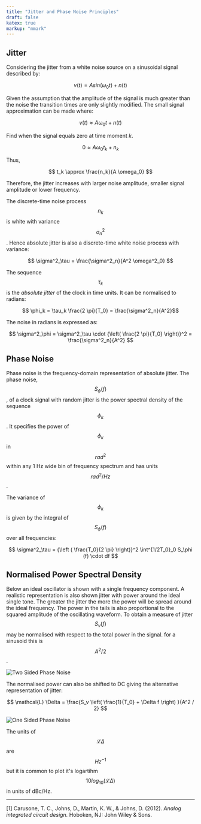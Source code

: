 ```yaml
---
title: "Jitter and Phase Noise Principles"
draft: false
katex: true
markup: "mmark"
---
```


## Jitter

Considering the jitter from a white noise source on a sinusoidal signal described by:

$$ v(t) = A sin( \omega_0 t) + n(t) $$

Given the assumption that the amplitude of the signal is much greater than the noise the transition times are only slightly modified. The small signal approximation can be made where:

$$ v(t) \approx A \omega_0 t + n(t) $$

Find when the signal equals zero at time moment _k_.

$$ 0 \approx A \omega_0 t_k + n_k $$

Thus,

$$ t_k \approx \frac{n_k}{A \omega_0} $$

Therefore, the jitter increases with larger noise amplitude, smaller signal amplitude or lower frequency.

The discrete-time noise process $$ n_k $$ is white with variance $$ \sigma^2_n $$. Hence absolute jitter is also a discrete-time white noise process with variance:

$$ \sigma^2_\tau = \frac{\sigma^2_n}{A^2 \omega^2_0} $$

The sequence $$ \tau_k $$ is the _absolute jitter_ of the clock in time units. It can be normalised to radians:

$$ \phi_k = \tau_k \frac{2 \pi}{T_0} = \frac{\sigma^2_n}{A^2}$$

The noise in radians is expressed as:

$$ \sigma^2_\phi = \sigma^2_\tau \cdot {\left( \frac{2 \pi}{T_0} \right)}^2  = \frac{\sigma^2_n}{A^2} $$


## Phase Noise

Phase noise is the frequency-domain representation of absolute jitter. The phase noise, $$ S_\phi(f) $$, of a clock signal with random jitter is the power spectral density of the sequence $$ \phi_k $$. It specifies the power of $$ \phi_k $$ in $$ rad^2 $$ within any 1 Hz wide bin of frequency spectrum and has units $$ rad^2 / Hz $$.

The variance of $$ \phi_k $$ is given by the integral of $$ S_\phi(f) $$ over all frequencies:

$$ \sigma^2_\tau = {\left ( \frac{T_0}{2 \pi} \right)}^2 \int^{1/2T_0}_0 S_\phi (f) \cdot df $$

## Normalised Power Spectral Density

Below an ideal oscillator is shown with a single frequency component. A realistic representation is also shown jitter with power around the ideal single tone. The greater the jitter the more the power will be spread around the ideal frequency. The power in the tails is also proportional to the squared amplitude of the oscillating waveform. To obtain a measure of jitter $$ S_v (f) $$ may be normalised with respect to the total power in the signal. for a sinusoid this is $$ A^2/2 $$. 

![Two Sided Phase Noise](../phasenoise_twosided.svg)

The normalised power can also be shifted to DC giving the alternative representation of jitter:

$$ \mathcal{L} \Delta = \frac{S_v \left( \frac{1}{T_0} + \Delta f \right) }{A^2 / 2} $$

![One Sided Phase Noise](../phasenoise_onesided.svg)

The units of $$ \mathcal{L} \Delta $$ are $$ Hz^{-1} $$ but it is common to plot it's logartihm $$ 10 log_{10} \left( \mathcal{L} \Delta \right) $$ in units of dBc/Hz.

--------

[1] Carusone, T. C., Johns, D., Martin, K. W., & Johns, D. (2012). _Analog integrated circuit design._ Hoboken, NJ: John Wiley & Sons.